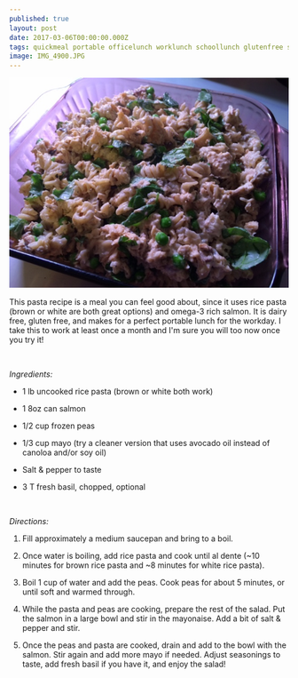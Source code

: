 ```yaml
---
published: true
layout: post
date: 2017-03-06T00:00:00.000Z
tags: quickmeal portable officelunch worklunch schoollunch glutenfree starch dairyfree easyrecipe
image: IMG_4900.JPG
---
```



![IMG_4900-3.JPG](/content/IMG_4900-3.JPG)

This pasta recipe is a meal you can feel good about, since it uses rice pasta (brown or white are both great options) and omega-3 rich salmon. It is dairy free, gluten free, and makes for a perfect portable lunch for the workday. I take this to work at least once a month and I'm sure you will too now once you try it!

<br>

*Ingredients:*


* 1 lb uncooked rice pasta (brown or white both work)

* 1 8oz can salmon

* 1/2 cup frozen peas

* 1/3 cup mayo (try a cleaner version that uses avocado oil instead of canoloa and/or soy oil)

* Salt & pepper to taste

* 3 T fresh basil, chopped, optional

<br>

*Directions:*

1. Fill approximately a medium saucepan and bring to a boil. 

2. Once water is boiling, add rice pasta and cook until al dente (~10 minutes for brown rice pasta and ~8 minutes for white rice pasta).

3. Boil 1 cup of water and add the peas. Cook peas for about 5 minutes, or until soft and warmed through. 

4. While the pasta and peas are cooking, prepare the rest of the salad. Put the salmon in a large bowl and stir in the mayonaise. Add a bit of salt & pepper and stir.

5. Once the peas and pasta are cooked, drain and add to the bowl with the salmon. Stir again and add more mayo if needed. Adjust seasonings to taste, add fresh basil if you have it, and enjoy the salad!

